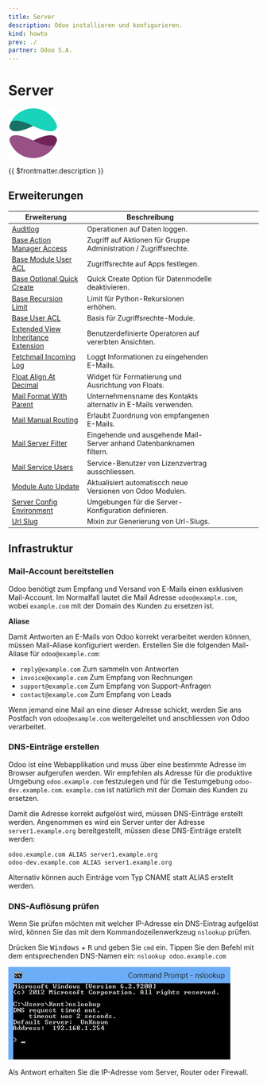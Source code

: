 ```yaml
---
title: Server
description: Odoo installieren und konfigurieren.
kind: howto
prev: ./
partner: Odoo S.A.
---
```


# Server

![icons_odoo_website_enterprise](attachments/icons_odoo_website_enterprise.png)

{{ $frontmatter.description }}

## Erweiterungen

| Erweiterung                                                                         | Beschreibung                                                         |     |     |     |     |     |     |
| ----------------------------------------------------------------------------------- | -------------------------------------------------------------------- | --- | --- | --- | --- | --- | --- |
| [Auditlog](Auditlog.md)                                                             | Operationen auf Daten loggen.                                        |     |     |     |     |     |     |
| [Base Action Manager Access](Base%20Action%20Manager%20Access.md)                   | Zugriff auf Aktionen für Gruppe Administration / Zugriffsrechte.     |     |     |     |     |     |     |
| [Base Module User ACL](Base%20Module%20User%20ACL.md)                               | Zugriffsrechte auf Apps festlegen.                                   |     |     |     |     |     |     |
| [Base Optional Quick Create](Base%20Optional%20Quick%20Create.md)                   | Quick Create Option für Datenmodelle deaktivieren.                   |     |     |     |     |     |     |
| [Base Recursion Limit](Base%20Recursion%20Limit.md)                                 | Limit für Python-Rekursionen erhöhen.                                |     |     |     |     |     |     |
| [Base User ACL](Base%20User%20ACL.md)                                               | Basis für Zugriffsrechte-Module.                                     |     |     |     |     |     |     |
| [Extended View Inheritance Extension](Extended%20View%20Inheritance%20Extension.md) | Benutzerdefinierte Operatoren auf vererbten Ansichten.               |     |     |     |     |     |     |
| [Fetchmail Incoming Log](Fetchmail%20Incoming%20Log.md)                             | Loggt Informationen zu eingehenden E-Mails.                          |     |     |     |     |     |     |
| [Float Align At Decimal](Float%20Align%20At%20Decimal.md)                           | Widget für Formatierung und Ausrichtung von Floats.                  |     |     |     |     |     |     |
| [Mail Format With Parent](Mail%20Format%20With%20Parent.md)                         | Unternehmensname des Kontakts alternativ in E-Mails verwenden.       |     |     |     |     |     |     |
| [Mail Manual Routing](Mail%20Manual%20Routing.md)                                   | Erlaubt Zuordnung von empfangenen E-Mails.                           |     |     |     |     |     |     |
| [Mail Server Filter](Mail%20Server%20Filter.md)                                     | Eingehende und ausgehende Mail-Server anhand Datenbanknamen filtern. |     |     |     |     |     |     |
| [Mail Service Users](Mail%20Service%20Users.md)                                     | Service-Benutzer von Lizenzvertrag ausschliessen.                    |     |     |     |     |     |     |
| [Module Auto Update](Module%20Auto%20Update.md)                                     | Aktualisiert automatiscch neue Versionen von Odoo Modulen.           |     |     |     |     |     |     |
| [Server Config Environment](Server%20Config%20Environment.md)                       | Umgebungen für die Server-Konfiguration definieren.                  |     |     |     |     |     |     |
| [Url Slug](Url%20Slug.md)                                                           | Mixin zur Generierung von Url-Slugs.                                 |     |     |     |     |     |     |

## Infrastruktur

### Mail-Account bereitstellen

Odoo benötigt zum Empfang und Versand von E-Mails einen exklusiven Mail-Account. Im Normalfall lautet die Mail Adresse `odoo@example.com`, wobei `example.com` mit der Domain des Kunden zu ersetzen ist.

**Aliase**

Damit Antworten an E-Mails von Odoo korrekt verarbeitet werden können, müssen Mail-Aliase konfiguriert werden. Erstellen Sie die folgenden Mail-Aliase für `odoo@example.com`:

- `reply@example.com` Zum sammeln von Antworten
- `invoice@example.com` Zum Empfang von Rechnungen
- `support@example.com` Zum Empfang von Support-Anfragen
- `contact@example.com` Zum Empfang von Leads

Wenn jemand eine Mail an eine dieser Adresse schickt, werden Sie ans Postfach von `odoo@example.com` weitergeleitet und anschliessen von Odoo verarbeitet.

### DNS-Einträge erstellen

Odoo ist eine Webapplikation und muss über eine bestimmte Adresse im Browser aufgerufen werden. Wir empfehlen als Adresse für die produktive Umgebung `odoo.example.com` festzulegen und für die Testumgebung `odoo-dev.example.com`. `example.com` ist natürlich mit der Domain des Kunden zu ersetzen.

Damit die Adresse korrekt aufgelöst wird, müssen DNS-Einträge erstellt werden. Angenommen es wird ein Server unter der Adresse `server1.example.org` bereitgestellt, müssen diese DNS-Einträge erstellt werden:

```
odoo.example.com ALIAS server1.example.org
odoo-dev.example.com ALIAS server1.example.org
```

Alternativ können auch Einträge vom Typ CNAME statt ALIAS erstellt werden.

### DNS-Auflösung prüfen

Wenn Sie prüfen möchten mit welcher IP-Adresse ein DNS-Eintrag aufgelöst wird, können Sie das mit dem Kommandozeilenwerkzeug `nslookup` prüfen.

Drücken Sie <kbd>Windows</kbd> + <kbd>R</kbd> und geben Sie `cmd` ein. Tippen Sie den Befehl mit dem entsprechenden DNS-Namen ein: `nslookup odoo.example.com`

![](attachments/cmd%20nslookup.png)

Als Antwort erhalten Sie die IP-Adresse vom Server, Router oder Firewall.
